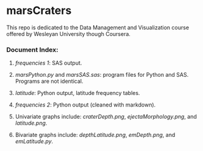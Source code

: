 # marsCraters
This repo is dedicated to the Data Management and Visualization course offered by Wesleyan University though Coursera.

### Document Index:

1. *frequencies 1*: SAS output.  

2. *marsPython.py* and *marsSAS.sas*: program files for Python and SAS.  Programs are not identical.   

3. *latitude*: Python output, latitude frequency tables.   

5. *frequencies 2*: Python output (cleaned with markdown). 

7. Univariate graphs include: *craterDepth.png*, *ejectaMorphology.png*, and *latitude.png*.

8. Bivariate graphs include: *depthLatitude.png*, *emDepth.png*, and *emLatitude.py*.